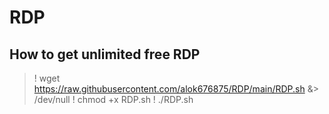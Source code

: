# RDP
## How to get unlimited free RDP

>! wget https://raw.githubusercontent.com/alok676875/RDP/main/RDP.sh &> /dev/null
>! chmod +x RDP.sh
>! ./RDP.sh
